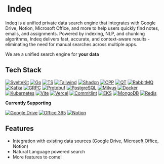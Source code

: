 <h1><picture><source media="(prefers-color-scheme: dark)" srcset="https://github.com/user-attachments/assets/229c40be-ca07-4b32-b5bc-86ab49a872ec"><img alt="" src="https://github.com/user-attachments/assets/1eba86ae-6d05-40c8-9b7f-a8bd34f1761f"></picture> Indeq</h1>

Indeq is a unified private data search engine that integrates with Google Drive, Notion, Microsoft Office, and more to help users quickly find notes, emails, and assignments. Powered by indexing, NLP, and chunking algorithms, Indeq delivers fast, accurate, and context-aware results - eliminating the need for manual searches across multiple apps.

We are a unified search engine for **your data**

<h2>Tech Stack</h2>

[![SvelteKit](https://img.shields.io/badge/-Svelte-%23eb5622?style=for-the-badge&logo=svelte&logoColor=white)](https://svelte.dev/)
[![Go](https://img.shields.io/badge/-Golang-%2300ADD8?style=for-the-badge&logo=go&logoColor=white)](https://go.dev/)
[![TS](https://img.shields.io/badge/-Typescript-%233178C6?style=for-the-badge&logo=typescript&logoColor=white)](https://www.typescriptlang.org/)
[![Tailwind](https://img.shields.io/badge/-Tailwind-%2306B6D4?style=for-the-badge&logo=tailwindcss&logoColor=white)](https://tailwindcss.com/)
[![Shadcn](https://img.shields.io/badge/-shadcn-%23000000?style=for-the-badge&logo=shadcnui&logoColor=white)](https://www.shadcn-svelte.com/)
[![CPP](https://img.shields.io/badge/-C%2B%2B-%2300599C?style=for-the-badge&logo=c%2B%2B&logoColor=white)](https://isocpp.org/)
[![QT](https://img.shields.io/badge/-QT-%2341CD52?style=for-the-badge&logo=qt&logoColor=white)](https://www.qt.io)
[![RabbitMQ](https://img.shields.io/badge/-RabbitMQ-%23FF6600?style=for-the-badge&logo=RabbitMQ&logoColor=white)](https://www.rabbitmq.com)
[![Kafka](https://img.shields.io/badge/-Apache%20Kafka-%23231F20?style=for-the-badge&logo=apachekafka&logoColor=white)](https://kafka.apache.org)
[![GRPC](https://img.shields.io/badge/-gRPC-%236db8ba?style=for-the-badge&logo=trpc&logoColor=white)](https://grpc.io)
[![Protobuf](https://img.shields.io/badge/-protobuf-%235284ee?style=for-the-badge&logo=google&logoColor=white)](https://developers.google.com/protocol-buffers)
[![PostgreSQL](https://img.shields.io/badge/-PostgreSQL-%234169E1?style=for-the-badge&logo=PostgreSQL&logoColor=white)](https://www.postgresql.org)
[![Milvus](https://img.shields.io/badge/-Milvus-%2300A1EA?style=for-the-badge&logo=milvus&logoColor=white)](https://milvus.io)
[![Docker](https://img.shields.io/badge/-Docker-%232496ED?style=for-the-badge&logo=Docker&logoColor=white)](https://www.docker.com)
[![Kubernetes](https://img.shields.io/badge/-Kubernetes-%23326CE5?style=for-the-badge&logo=Kubernetes&logoColor=white)](https://kubernetes.io)
[![Vite](https://img.shields.io/badge/-Vite-%23646CFF?style=for-the-badge&logo=Vite&logoColor=white)](https://vitejs.dev)
[![Vercel](https://img.shields.io/badge/-Vercel-%23000000?style=for-the-badge&logo=vercel&logoColor=white)](https://vercel.com)
[![Commitlint](https://img.shields.io/badge/-commitlint-%2300000?style=for-the-badge&logo=commitlint&logoColor=white)](https://commitlint.js.org)
[![EKS](https://img.shields.io/badge/-Amazon%20EKS-%23FF9900?style=for-the-badge&logo=Amazon%20EKS&logoColor=white)](https://aws.amazon.com/eks)
[![MongoDB](https://img.shields.io/badge/-MongoDB-%234DB33D?style=for-the-badge&logo=mongodb&logoColor=white)](https://www.mongodb.com)
[![Redis](https://img.shields.io/badge/-Redis-%23DC382D?style=for-the-badge&logo=Redis&logoColor=white)](https://redis.io)

**Currently Supporting**

[![Google Drive](https://img.shields.io/badge/-Google%20Drive-%23479c50?style=for-the-badge&logo=Google%20Drive&logoColor=white)](https://workspace.google.com/products/drive/)
[![Office 365](https://img.shields.io/badge/-Microsoft%20Office-%233072c9?style=for-the-badge&logo=onlyoffice&logoColor=white)](https://www.microsoft.com/en-us/microsoft-365)
[![Notion](https://img.shields.io/badge/-Notion-%23fafafa?style=for-the-badge&logo=notion&logoColor=black)](https://www.notion.com/)

## Features

- Integration with existing data sources (Google Drive, Microsoft Office, Notion)
- Natural Language powered search
- More features to come!
